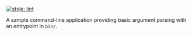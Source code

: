 [![style: lint](https://img.shields.io/badge/style-lint-4BC0F5.svg)](https://pub.dev/packages/lint)

A sample command-line application providing basic argument parsing with an entrypoint in `bin/`.
